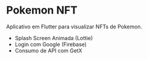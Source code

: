 # Pokemon NFT

Aplicativo em Flutter para visualizar NFTs de Pokemon.

 - Splash Screen Animada (Lottie)
 - Login com Google (Firebase)
 - Consumo de API com GetX